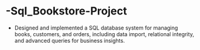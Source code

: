 # -Sql_Bookstore-Project
-	Designed and implemented a SQL database system for managing books, customers, and orders, including data import, relational integrity, and advanced queries for business insights.
